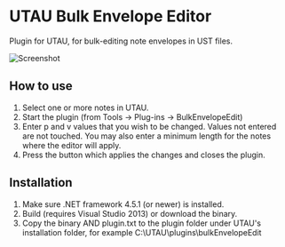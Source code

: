 UTAU Bulk Envelope Editor
======================

Plugin for UTAU, for bulk-editing note envelopes in UST files.

![Screenshot](https://github.com/riipah/utauBulkEnvelopeEditor/blob/master/media/screenshot.png)

## How to use ##

1. Select one or more notes in UTAU.
2. Start the plugin (from Tools -> Plug-ins -> BulkEnvelopeEdit)
3. Enter p and v values that you wish to be changed. Values not entered are not touched. You may also enter a minimum length for the notes where the editor will apply.
4. Press the button which applies the changes and closes the plugin.

## Installation ##

1. Make sure .NET framework 4.5.1 (or newer) is installed.
2. Build (requires Visual Studio 2013) or download the binary.
3. Copy the binary AND plugin.txt to the plugin folder under UTAU's installation folder, for example C:\UTAU\plugins\bulkEnvelopeEdit
